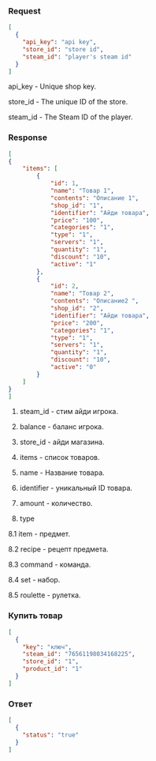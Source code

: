 ### Request
```json
[
  {
    "api_key": "api key",
    "store_id": "store id",
    "steam_id": "player's steam id"
  }
]
```

api_key - Unique shop key.

store_id - The unique ID of the store.

steam_id - The Steam ID of the player.

### Response
```json
[
{
    "items": [
        {
            "id": 1,
            "name": "Товар 1",
            "contents": "Описание 1",
            "shop_id": "1",
            "identifier": "Айди товара",
            "price": "100",
            "categories": "1",
            "type": "1",
            "servers": "1",
            "quantity": "1",
            "discount": "10",
            "active": "1"
        },
        {
            "id": 2,
            "name": "Товар 2",
            "contents": "Описание2 ",
            "shop_id": "2",
            "identifier": "Айди товара",
            "price": "200",
            "categories": "1",
            "type": "1",
            "servers": "1",
            "quantity": "1",
            "discount": "10",
            "active": "0"
        }
    ]
}
]
```
1. steam_id - стим айди игрока.

2. balance - баланс игрока.

3. store_id - айди магазина.

4. items - список товаров.

5. name - Название товара.

6. identifier - уникальный ID товара.

7. amount - количество.

8. type

8.1 item - предмет.

8.2 recipe - рецепт предмета.

8.3 command - команда.

8.4 set - набор.

8.5 roulette - рулетка.

### Купить товар

```json
[
  {
    "key": "ключ",
    "steam_id": "76561198034168225",
    "store_id": "1",
    "product_id": "1"
  }
]
```
### Ответ
```json
[
  {
    "status": "true"
  }
]
```
